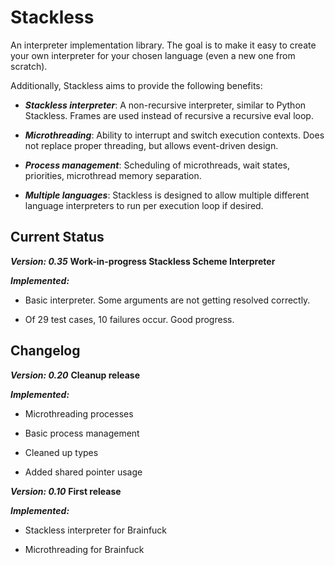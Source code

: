Stackless
=========

An interpreter implementation library. The goal is to make it easy to create your own
interpreter for your chosen language (even a new one from scratch).

Additionally, Stackless aims to provide the following benefits:

* ***Stackless interpreter***: A non-recursive interpreter, similar to Python Stackless. Frames are used instead of recursive a recursive eval loop.

* ***Microthreading***: Ability to interrupt and switch execution contexts. Does not replace proper threading, but allows event-driven design.

* ***Process management***: Scheduling of microthreads, wait states, priorities, microthread memory separation.

* ***Multiple languages***: Stackless is designed to allow multiple different language interpreters to run per execution loop if desired.


Current Status
--------------

***Version: 0.35*** **Work-in-progress Stackless Scheme Interpreter**

***Implemented:***

  * Basic interpreter. Some arguments are not getting resolved correctly.

  * Of 29 test cases, 10 failures occur. Good progress.

Changelog
---------

***Version: 0.20*** **Cleanup release**

***Implemented:***

* Microthreading processes

* Basic process management

* Cleaned up types

* Added shared pointer usage

***Version: 0.10*** **First release**

***Implemented:***

* Stackless interpreter for Brainfuck

* Microthreading for Brainfuck